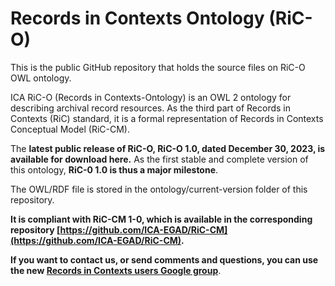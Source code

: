 
# Records in Contexts Ontology (RiC-O)


This is the public GitHub repository that holds the source files on RiC-O OWL ontology.

ICA RiC-O (Records in Contexts-Ontology) is an OWL 2 ontology for describing archival record resources. As the third part of Records in Contexts (RiC) standard, it is a formal representation of Records in Contexts Conceptual Model (RiC-CM).



The **latest public release of RiC-O, RiC-O 1.0, dated December 30, 2023, is available for download here.** As the first stable and complete version of this ontology, **RiC-0 1.0 is
               thus a major milestone**.
               
The OWL/RDF file is stored in the ontology/current-version folder of this repository. 

**It is compliant with RiC-CM 1-0, which is available in the corresponding repository [https://github.com/ICA-EGAD/RiC-CM](https://github.com/ICA-EGAD/RiC-CM).**



**If you want to contact us, or send comments and questions, you can use the new [Records in Contexts users Google group](https://groups.google.com/g/Records_in_Contexts_users)**.
